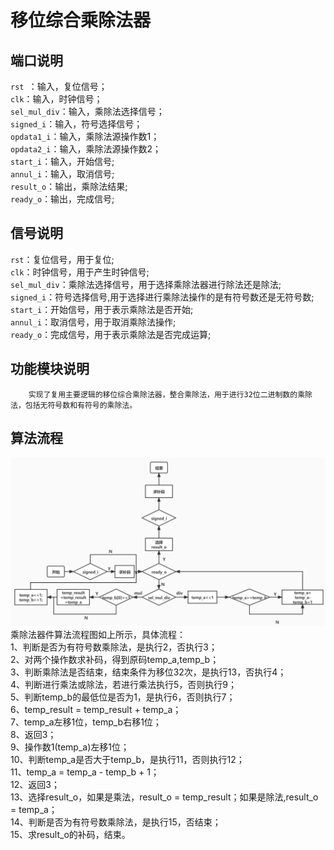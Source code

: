 移位综合乘除法器
=================
端口说明<br>
-----------------

`rst `：输入，复位信号；<br>
`clk`：输入，时钟信号；<br>
`sel_mul_div`：输入，乘除法选择信号；<br>
`signed_i`：输入，符号选择信号；<br>
`opdata1_i`：输入，乘除法源操作数1；<br>
`opdata2_i`：输入，乘除法源操作数2；<br>
`start_i`：输入，开始信号;<br>
`annul_i`：输入，取消信号;<br>
`result_o`：输出，乘除法结果;<br>
`ready_o`：输出，完成信号;<br>

信号说明
-----------------

`rst`：复位信号，用于复位;<br>
`clk`：时钟信号，用于产生时钟信号;<br>
`sel_mul_div`：乘除法选择信号，用于选择乘除法器进行除法还是除法;<br>
`signed_i`：符号选择信号,用于选择进行乘除法操作的是有符号数还是无符号数;<br>
`start_i`：开始信号，用于表示乘除法是否开始;<br>
`annul_i`：取消信号，用于取消乘除法操作;<br>
`ready_o`：完成信号，用于表示乘除法是否完成运算;<br>

功能模块说明
-----------------

        实现了复用主要逻辑的移位综合乘除法器，整合乘除法，用于进行32位二进制数的乘除法，包括无符号数和有符号的乘除法。
        
算法流程
----------------

![](https://github.com/JieYan828/MyCPU/raw/Yan_Jie/乘除法流程图.png)
                乘除法器件算法流程图如上所示，具体流程：<br>
                1、判断是否为有符号数乘除法，是执行2，否执行3；<br>
                2、对两个操作数求补码，得到原码temp_a,temp_b；<br>
                3、判断乘除法是否结束，结束条件为移位32次，是执行13，否执行4；<br>
                4、判断进行乘法或除法，若进行乘法执行5，否则执行9；<br>
                5、判断temp_b的最低位是否为1，是执行6，否则执行7；<br>
                6、temp_result = temp_result + temp_a；<br>
                7、temp_a左移1位，temp_b右移1位；<br>
                8、返回3；<br>
                9、操作数1(temp_a)左移1位；<br>
                10、判断temp_a是否大于temp_b，是执行11，否则执行12；<br>
                11、temp_a = temp_a - temp_b + 1；<br>
                12、返回3；<br>
                13、选择result_o，如果是乘法，result_o = temp_result；如果是除法,result_o = temp_a；<br>
                14、判断是否为有符号数乘除法，是执行15，否结束；<br>
                15、求result_o的补码，结束。<br>
